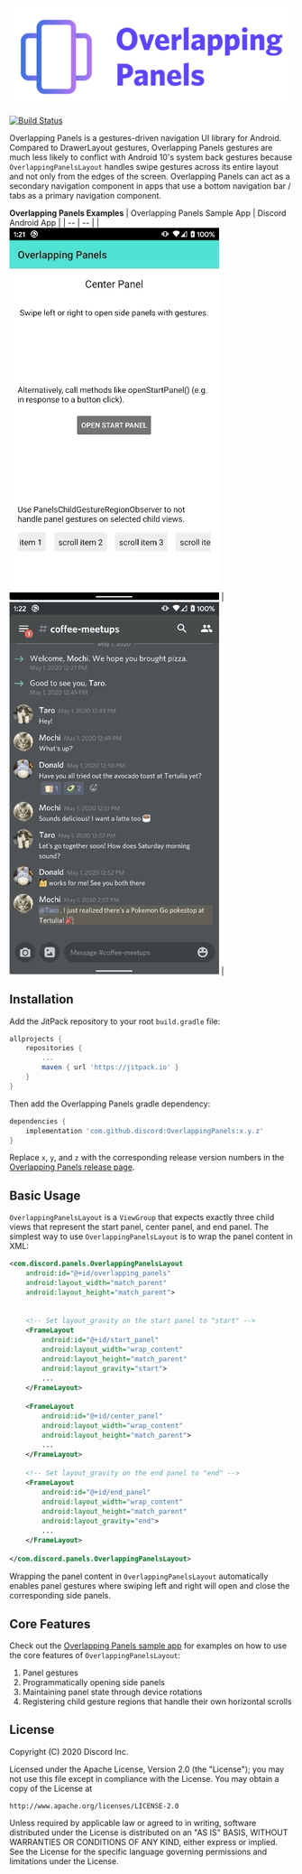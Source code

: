 ![alt text](readme_assets/overlapping_panels_title.png "Overlapping Panels")

[![Build Status](https://travis-ci.org/discord/OverlappingPanels.svg?branch=master)](https://travis-ci.org/discord/OverlappingPanels)

Overlapping Panels is a gestures-driven navigation UI library for Android. Compared to DrawerLayout
gestures, Overlapping Panels gestures are much less likely to conflict with Android 10's system back
gestures because `OverlappingPanelsLayout` handles swipe gestures across its entire layout and not
only from the edges of the screen. Overlapping Panels can act as a secondary navigation component in
apps that use a bottom navigation bar / tabs as a primary navigation component.

**Overlapping Panels Examples**
| Overlapping Panels Sample App | Discord Android App |
| -- | -- |
| ![alt text](readme_assets/sample_app_panels.gif) | ![alt text](readme_assets/discord_panels.gif) |

Installation
-------
Add the JitPack repository to your root `build.gradle` file:
```gradle
allprojects {
    repositories {
        ...
        maven { url 'https://jitpack.io' }
    }
}
```

Then add the Overlapping Panels gradle dependency:
```gradle
dependencies {
    implementation 'com.github.discord:OverlappingPanels:x.y.z'
}
```

Replace `x`, `y`, and `z` with the corresponding release version numbers in the
[Overlapping Panels release page](https://github.com/discord/OverlappingPanels/releases).


Basic Usage
-------
`OverlappingPanelsLayout` is a `ViewGroup` that expects exactly three child views that represent
the start panel, center panel, and end panel. The simplest way to use `OverlappingPanelsLayout`
is to wrap the panel content in XML:

```xml
<com.discord.panels.OverlappingPanelsLayout
    android:id="@+id/overlapping_panels"
    android:layout_width="match_parent"
    android:layout_height="match_parent">


    <!-- Set layout_gravity on the start panel to "start" -->
    <FrameLayout
        android:id="@+id/start_panel"
        android:layout_width="wrap_content"
        android:layout_height="match_parent"
        android:layout_gravity="start">
        ...
    </FrameLayout>

    <FrameLayout
        android:id="@+id/center_panel"
        android:layout_width="wrap_content"
        android:layout_height="match_parent">
        ...
    </FrameLayout>

    <!-- Set layout_gravity on the end panel to "end" -->
    <FrameLayout
        android:id="@+id/end_panel"
        android:layout_width="wrap_content"
        android:layout_height="match_parent"
        android:layout_gravity="end">
        ...
    </FrameLayout>

</com.discord.panels.OverlappingPanelsLayout>
```

Wrapping the panel content in `OverlappingPanelsLayout` automatically enables panel gestures where
swiping left and right will open and close the corresponding side panels.

Core Features
-------
Check out the [Overlapping Panels sample app](https://github.com/discord/OverlappingPanels/tree/master/sample_app)
for examples on how to use the core features of `OverlappingPanelsLayout`:

1. Panel gestures
2. Programmatically opening side panels
3. Maintaining panel state through device rotations
4. Registering child gesture regions that handle their own horizontal scrolls


License
-------
Copyright (C) 2020 Discord Inc.

Licensed under the Apache License, Version 2.0 (the "License");
you may not use this file except in compliance with the License.
You may obtain a copy of the License at

    http://www.apache.org/licenses/LICENSE-2.0

Unless required by applicable law or agreed to in writing, software
distributed under the License is distributed on an "AS IS" BASIS,
WITHOUT WARRANTIES OR CONDITIONS OF ANY KIND, either express or implied.
See the License for the specific language governing permissions and
limitations under the License.
